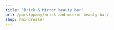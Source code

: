 ```yaml
---
title: "Brick & Mirror beauty bar"
url: /parsippany/brick-and-mirror-beauty-bar/
shop: hairdresser
---
```

